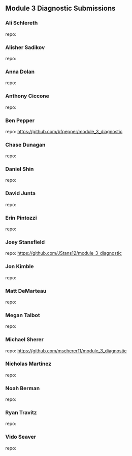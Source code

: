 ## Module 3 Diagnostic Submissions

### Ali Schlereth
repo:

### Alisher Sadikov
repo:

### Anna Dolan
repo:

### Anthony Ciccone
repo:

### Ben Pepper
repo: https://github.com/bfpepper/module_3_diagnostic

### Chase Dunagan
repo:

### Daniel Shin
repo:

### David Junta
repo:

### Erin Pintozzi
repo:

### Joey Stansfield
repo: https://github.com/JStans12/module_3_diagnostic

### Jon Kimble
repo:

### Matt DeMarteau
repo:

### Megan Talbot
repo:

### Michael Sherer
repo: https://github.com/mscherer11/module_3_diagnostic

### Nicholas Martinez
repo:

### Noah Berman
repo:

### Ryan Travitz
repo:

### Vido Seaver
repo:
